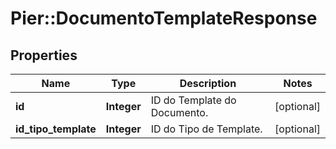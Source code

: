 # Pier::DocumentoTemplateResponse

## Properties
Name | Type | Description | Notes
------------ | ------------- | ------------- | -------------
**id** | **Integer** | ID do Template do Documento. | [optional] 
**id_tipo_template** | **Integer** | ID do Tipo de Template. | [optional] 



